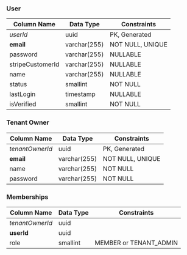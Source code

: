 ### User

| Column Name      | Data Type    | Constraints      |
| ---------------- | ------------ | ---------------- |
| *userId*         | uuid         | PK, Generated    |
| **email**        | varchar(255) | NOT NULL, UNIQUE |
| password         | varchar(255) | NULLABLE         |
| stripeCustomerId | varchar(255) | NULLABLE         |
| name             | varchar(255) | NULLABLE         |
| status           | smallint     | NOT NULL         |
| lastLogin        | timestamp    | NULLABLE         |
| isVerified       | smallint     | NOT NULL         |
### Tenant Owner

| Column Name     | Data Type    | Constraints      |
| --------------- | ------------ | ---------------- |
| *tenantOwnerId* | uuid         | PK, Generated    |
| **email**       | varchar(255) | NOT NULL, UNIQUE |
| name            | varchar(255) | NOT NULL         |
| password        | varchar(255) | NOT NULL         |

### Memberships

| Column Name     | Data Type | Constraints            |
| --------------- | --------- | ---------------------- |
| *tenantOwnerId* | uuid      |                        |
| **userId**      | uuid      |                        |
| role            | smallint  | MEMBER or TENANT_ADMIN |


